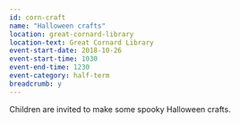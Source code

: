 ```yaml
---
id: corn-craft
name: "Halloween crafts"
location: great-cornard-library
location-text: Great Cornard Library
event-start-date: 2018-10-26
event-start-time: 1030
event-end-time: 1230
event-category: half-term
breadcrumb: y
---
```


Children are invited to make some spooky Halloween crafts.
